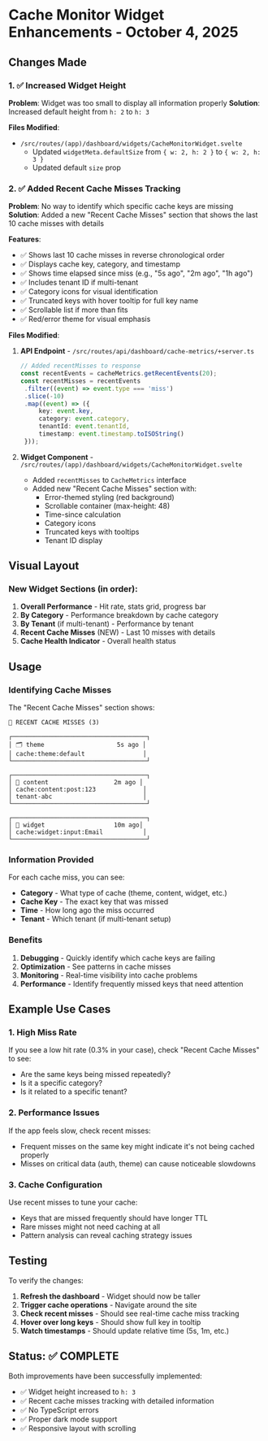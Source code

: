 # Cache Monitor Widget Enhancements - October 4, 2025

## Changes Made

### 1. ✅ Increased Widget Height

**Problem**: Widget was too small to display all information properly
**Solution**: Increased default height from `h: 2` to `h: 3`

**Files Modified**:

- `/src/routes/(app)/dashboard/widgets/CacheMonitorWidget.svelte`
  - Updated `widgetMeta.defaultSize` from `{ w: 2, h: 2 }` to `{ w: 2, h: 3 }`
  - Updated default `size` prop

### 2. ✅ Added Recent Cache Misses Tracking

**Problem**: No way to identify which specific cache keys are missing
**Solution**: Added a new "Recent Cache Misses" section that shows the last 10 cache misses with details

**Features**:

- ✅ Shows last 10 cache misses in reverse chronological order
- ✅ Displays cache key, category, and timestamp
- ✅ Shows time elapsed since miss (e.g., "5s ago", "2m ago", "1h ago")
- ✅ Includes tenant ID if multi-tenant
- ✅ Category icons for visual identification
- ✅ Truncated keys with hover tooltip for full key name
- ✅ Scrollable list if more than fits
- ✅ Red/error theme for visual emphasis

**Files Modified**:

1. **API Endpoint** - `/src/routes/api/dashboard/cache-metrics/+server.ts`

   ```typescript
   // Added recentMisses to response
   const recentEvents = cacheMetrics.getRecentEvents(20);
   const recentMisses = recentEvents
   	.filter((event) => event.type === 'miss')
   	.slice(-10)
   	.map((event) => ({
   		key: event.key,
   		category: event.category,
   		tenantId: event.tenantId,
   		timestamp: event.timestamp.toISOString()
   	}));
   ```

2. **Widget Component** - `/src/routes/(app)/dashboard/widgets/CacheMonitorWidget.svelte`
   - Added `recentMisses` to `CacheMetrics` interface
   - Added new "Recent Cache Misses" section with:
     - Error-themed styling (red background)
     - Scrollable container (max-height: 48)
     - Time-since calculation
     - Category icons
     - Truncated keys with tooltips
     - Tenant ID display

## Visual Layout

### New Widget Sections (in order):

1. **Overall Performance** - Hit rate, stats grid, progress bar
2. **By Category** - Performance breakdown by cache category
3. **By Tenant** (if multi-tenant) - Performance by tenant
4. **Recent Cache Misses** (NEW) - Last 10 misses with details
5. **Cache Health Indicator** - Overall health status

## Usage

### Identifying Cache Misses

The "Recent Cache Misses" section shows:

```
🔴 RECENT CACHE MISSES (3)

┌─────────────────────────────────────┐
│ 🗂️ theme                    5s ago │
│ cache:theme:default                │
└─────────────────────────────────────┘

┌─────────────────────────────────────┐
│ 📄 content                  2m ago │
│ cache:content:post:123             │
│ tenant-abc                         │
└─────────────────────────────────────┘

┌─────────────────────────────────────┐
│ 🧩 widget                   10m ago│
│ cache:widget:input:Email           │
└─────────────────────────────────────┘
```

### Information Provided

For each cache miss, you can see:

- **Category** - What type of cache (theme, content, widget, etc.)
- **Cache Key** - The exact key that was missed
- **Time** - How long ago the miss occurred
- **Tenant** - Which tenant (if multi-tenant setup)

### Benefits

1. **Debugging** - Quickly identify which cache keys are failing
2. **Optimization** - See patterns in cache misses
3. **Monitoring** - Real-time visibility into cache problems
4. **Performance** - Identify frequently missed keys that need attention

## Example Use Cases

### 1. High Miss Rate

If you see a low hit rate (0.3% in your case), check "Recent Cache Misses" to see:

- Are the same keys being missed repeatedly?
- Is it a specific category?
- Is it related to a specific tenant?

### 2. Performance Issues

If the app feels slow, check recent misses:

- Frequent misses on the same key might indicate it's not being cached properly
- Misses on critical data (auth, theme) can cause noticeable slowdowns

### 3. Cache Configuration

Use recent misses to tune your cache:

- Keys that are missed frequently should have longer TTL
- Rare misses might not need caching at all
- Pattern analysis can reveal caching strategy issues

## Testing

To verify the changes:

1. **Refresh the dashboard** - Widget should now be taller
2. **Trigger cache operations** - Navigate around the site
3. **Check recent misses** - Should see real-time cache miss tracking
4. **Hover over long keys** - Should show full key in tooltip
5. **Watch timestamps** - Should update relative time (5s, 1m, etc.)

## Status: ✅ COMPLETE

Both improvements have been successfully implemented:

- ✅ Widget height increased to `h: 3`
- ✅ Recent cache misses tracking with detailed information
- ✅ No TypeScript errors
- ✅ Proper dark mode support
- ✅ Responsive layout with scrolling
